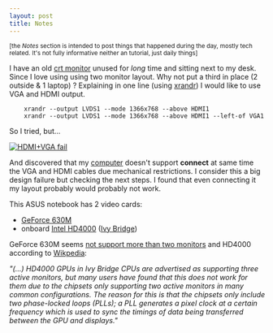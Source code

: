 ```yaml
---	
layout: post
title: Notes 
---
```


<small>[the _Notes_ section is intended to post things that happened during the day, mostly tech related. It's not fully informative neither an tutorial, just daily things]</small>
 

I have an old [crt monitor](http://en.wikipedia.org/wiki/Cathode_ray_tube) unused for _long_ time and sitting next to my desk. Since I love using using two monitor layout. Why not put a third in place (2 outside & 1 laptop) ? Explaining in one line (using [xrandr](https://wiki.archlinux.org/index.php/Xrandr)) I would like to use VGA and HDMI output.

		xrandr --output LVDS1 --mode 1366x768 --above HDMI1
		xrandr --output LVDS1 --mode 1366x768 --above HDMI1 --left-of VGA1


So I tried, but...

[![HDMI+VGA fail](http://distilleryimage7.ak.instagram.com/5e3fca68633711e396db121ccdcfffa7_8.jpg)](http://instagram.com/p/h0xCMpP0YD/)

And discovered that my [computer](http://www.asus.com/Notebooks_Ultrabooks/K45VM/) doesn't support **connect** at same time the VGA and HDMI cables due mechanical restrictions. I consider this a big design failure but checking the next steps. I found that even connecting it my layout probably would probably not work.

This ASUS notebook has 2 video cards:

* [GeForce 630M](http://www.geforce.com/hardware/notebook-gpus/geforce-gt-630m/features)
* onboard [Intel HD4000](http://en.wikipedia.org/wiki/Intel_HD_Graphics) ([Ivy Bridge](http://ark.intel.com/products/64899/Intel-Core-i7-3610QM-Processor-6M-Cache-up-to-3_30-GHz))

GeForce 630M seems [not support more than two monitors](https://forums.geforce.com/default/topic/658631/geforce-700-600-series/multiple-displays-on-630m/) and HD4000 according to [Wikpedia](http://en.wikipedia.org/wiki/Intel_HD_Graphics#Three_active_displays):

_"(...) HD4000 GPUs in Ivy Bridge CPUs are advertised as supporting three active monitors, but many users have found that this does not work for them due to the chipsets only supporting two active monitors in many common configurations. The reason for this is that the chipsets only include two phase-locked loops (PLLs); a PLL generates a pixel clock at a certain frequency which is used to sync the timings of data being transferred between the GPU and displays."_







